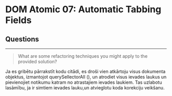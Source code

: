 # DOM Atomic 07: Automatic Tabbing Fields

## Questions

---

> What are some refactoring techniques you might apply to the provided solution?

Ja es gribētu pārrakstīt kodu citādi, es droši vien atkārtoju visus dokumenta objektus, izmantojot querySellectorAll (), un atrodiet visus ievades laukus un pievienojiet notikumu katram no atrastajiem ievades laukiem. Tas uzlabotu lasāmību, ja ir simtiem ievades lauku,un atvieglotu koda korekciju veikšanu.